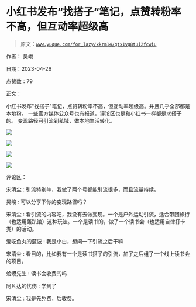 # 小红书发布“找搭子“笔记，点赞转粉率不高，但互动率超级高

> 原文：[`www.yuque.com/for_lazy/xkrm14/gtx1vg8tui2fcwiu`](https://www.yuque.com/for_lazy/xkrm14/gtx1vg8tui2fcwiu)

作者： 昊峻

日期：2023-04-26

点赞数：79

正文：

小红书发布"找搭子"笔记，点赞转粉率不高，但互动率超级高。并且几乎全部都是本地粉。 一些官方媒体公众号也有报道，评论区也是和小红书一样都是求搭子的。 变现路径可引流到私域，做本地生活转化。

![](img/65f8fd709a6bc11a906116140d171708.png)

![](img/98929710f3a07f474f20be151e64ce0d.png)  

![](img/24b40a9040eece3dcab9d235526f58e2.png)

![](img/ab8d3ae5d37b165629e77ec90cd7a564.png)  

评论区：

宋清尘 : 引流特别牛，我做了两个号都能引流很多，而且流量持续。

昊峻 : 可以分享下你的变现路径吗？

宋清尘 : 看引流的内容吧，我没有去做变现。一个是户外运动引流，适合带团旅行（也适用轰趴馆）这种玩法。一个是读书的，做了一个读书会（也适用自律打卡类）的活动。

爱吃鱼丸的蓝波 : 我是小白，想问一下引流之后干嘛

宋清尘 : 看目的，比如我有一个是读书搭子的引流，加了之后组了一个线上读书会的项目。

蛤蟆先生 : 读书会收费的吗

阿凡达的忧伤 : 学到了

宋清尘 : 我是先免费，后收费。



